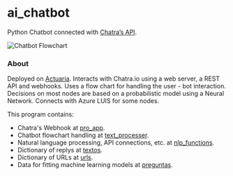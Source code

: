 # ai_chatbot

Python Chatbot connected with [Chatra’s API](https://chatra.io/help/api/).

![Chatbot Flowchart](https://user-images.githubusercontent.com/19597283/69583327-a37caa00-0fa8-11ea-8f59-c7ce9a85b7d7.png)

### About

Deployed on [Actuaria](https://actuaria.com.ec/). Interacts with Chatra.io using a web server, a REST API and webhooks. Uses a flow chart for handling the user - bot interaction. Decisions on most nodes are based on a probabilistic model using a Neural Network. Connects with Azure LUIS for some nodes.

This program contains:

* Chatra's Webhook at [pro_app](pro_app.py).
* Chatbot flowchart handling at [text_processer](text_processer.py).
* Natural language processing, API connections, etc. at [nlp_functions](nlp_functions.py).
* Dictionary of replys at [textos](textos.py).
* Dictionary of URLs at [urls](urls.py).
* Data for fitting machine learning models at [preguntas](/Data/preguntas.csv). 







